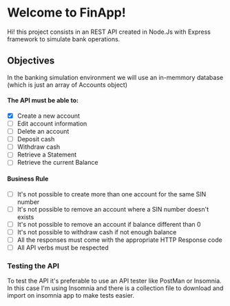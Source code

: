 # Welcome to FinApp!

Hi! this project consists in an REST API created in Node.Js with Express framework to simulate bank operations.


## Objectives
In the banking simulation environment we will use an in-memmory database (which is just an array of Accounts object)

#### The API must be able to:
 - [X] Create a new account
 - [ ] Edit account information
 - [ ] Delete an account
 - [ ] Deposit cash
 - [ ] Withdraw cash
 - [ ] Retrieve a Statement
 - [ ] Retrieve the current Balance

#### Business Rule
- [ ] It's not possible to create more than one account for the same SIN number
- [ ] It's not possible to remove an account where a SIN number doesn't exists
- [ ] It's not possible to remove an account if balance different than 0
- [ ] It's not possible to withdraw cash if not enough balance
- [ ] All the responses must come with the appropriate HTTP Response code
- [ ] All API verbs must be respected

### Testing the API
To test the API it's preferable to use an API tester like PostMan or Insomnia. In this case I'm using Insomnia and there is a collection file to download and import on insomnia app to make tests easier.